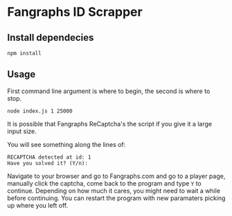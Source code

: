 # Fangraphs ID Scrapper

## Install dependecies

`npm install`

## Usage

First command line argument is where to begin, the second is where to stop.

`node index.js 1 25000`

It is possible that Fangraphs ReCaptcha's the script if you give it a large input size.

You will see something along the lines of: 

```
RECAPTCHA detected at id: 1
Have you solved it? (Y/n):
```

Navigate to your browser and go to Fangraphs.com and go to a player page, manually click the captcha, come back to the program and type `Y` to continue. Depending on how much it cares, you might need to wait a while before continuing. You can restart the program with new paramaters picking up where you left off.

